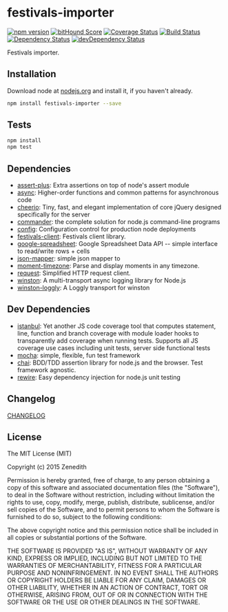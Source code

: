 # festivals-importer
[![npm version](https://badge.fury.io/js/festivals-importer.svg)](https://badge.fury.io/js/festivals-importer)
[![bitHound Score](https://www.bithound.io/github/festivals-tech/npm-festivals-importer/badges/score.svg)](https://www.bithound.io/github/festivals-tech/npm-festivals-importer)
[![Coverage Status](https://coveralls.io/repos/festivals-tech/npm-festivals-importer/badge.svg?branch=master&service=github)](https://coveralls.io/github/festivals-tech/npm-festivals-importer?branch=master)
[![Build Status](https://travis-ci.org/festivals-tech/npm-festivals-importer.svg?branch=master)](https://travis-ci.org/festivals-tech/npm-festivals-importer)
[![Dependency Status](https://david-dm.org/festivals-tech/npm-festivals-importer.svg)](https://david-dm.org/festivals-tech/npm-festivals-importer)
[![devDependency Status](https://david-dm.org/festivals-tech/npm-festivals-importer/dev-status.svg)](https://david-dm.org/festivals-tech/npm-festivals-importer#info=devDependencies)

Festivals importer.

## Installation

Download node at [nodejs.org](http://nodejs.org) and install it, if you haven't already.

```sh
npm install festivals-importer --save
```


## Tests

```sh
npm install
npm test
```

## Dependencies

- [assert-plus](https://github.com/mcavage/node-assert-plus): Extra assertions on top of node&#39;s assert module
- [async](): Higher-order functions and common patterns for asynchronous code
- [cheerio](https://github.com/cheeriojs/cheerio): Tiny, fast, and elegant implementation of core jQuery designed specifically for the server
- [commander](): the complete solution for node.js command-line programs
- [config](https://github.com/lorenwest/node-config): Configuration control for production node deployments
- [festivals-client](): Festivals client library.
- [google-spreadsheet](https://github.com/theoephraim/node-google-spreadsheet): Google Spreadsheet Data API -- simple interface to read/write rows + cells
- [json-mapper](https://github.com/dregenor/jsonMapper): simple json mapper to
- [moment-timezone](https://github.com/moment/moment-timezone): Parse and display moments in any timezone.
- [request](): Simplified HTTP request client.
- [winston](): A multi-transport async logging library for Node.js
- [winston-loggly](https://github.com/indexzero/winston-loggly): A Loggly transport for winston

## Dev Dependencies

- [istanbul](https://github.com/gotwarlost/istanbul): Yet another JS code coverage tool that computes statement, line, function and branch coverage with module loader hooks to transparently add coverage when running tests. Supports all JS coverage use cases including unit tests, server side functional tests
- [mocha](https://github.com/mochajs/mocha): simple, flexible, fun test framework
- [chai](): BDD/TDD assertion library for node.js and the browser. Test framework agnostic.
- [rewire](https://github.com/jhnns/rewire): Easy dependency injection for node.js unit testing

## Changelog

[CHANGELOG](CHANGELOG.md)


## License
The MIT License (MIT)

Copyright (c) 2015 Zenedith

Permission is hereby granted, free of charge, to any person obtaining a copy
of this software and associated documentation files (the "Software"), to deal
in the Software without restriction, including without limitation the rights
to use, copy, modify, merge, publish, distribute, sublicense, and/or sell
copies of the Software, and to permit persons to whom the Software is
furnished to do so, subject to the following conditions:

The above copyright notice and this permission notice shall be included in all
copies or substantial portions of the Software.

THE SOFTWARE IS PROVIDED "AS IS", WITHOUT WARRANTY OF ANY KIND, EXPRESS OR
IMPLIED, INCLUDING BUT NOT LIMITED TO THE WARRANTIES OF MERCHANTABILITY,
FITNESS FOR A PARTICULAR PURPOSE AND NONINFRINGEMENT. IN NO EVENT SHALL THE
AUTHORS OR COPYRIGHT HOLDERS BE LIABLE FOR ANY CLAIM, DAMAGES OR OTHER
LIABILITY, WHETHER IN AN ACTION OF CONTRACT, TORT OR OTHERWISE, ARISING FROM,
OUT OF OR IN CONNECTION WITH THE SOFTWARE OR THE USE OR OTHER DEALINGS IN THE
SOFTWARE.